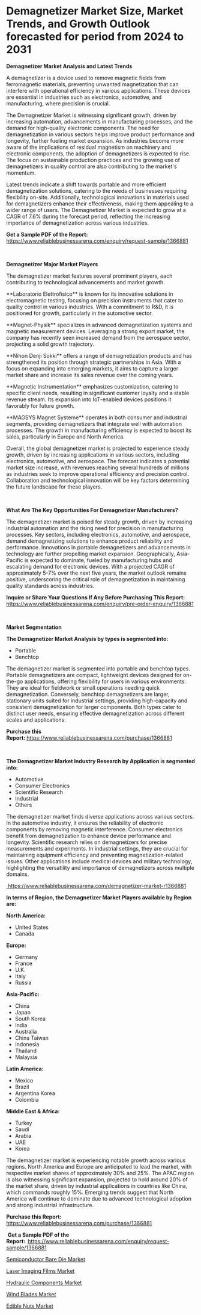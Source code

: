 <p><h1>Demagnetizer Market Size, Market Trends, and Growth Outlook forecasted for period from 2024 to 2031</h1></p><p><strong>Demagnetizer Market Analysis and Latest Trends</strong></p>
<p><p>A demagnetizer is a device used to remove magnetic fields from ferromagnetic materials, preventing unwanted magnetization that can interfere with operational efficiency in various applications. These devices are essential in industries such as electronics, automotive, and manufacturing, where precision is crucial.</p><p>The Demagnetizer Market is witnessing significant growth, driven by increasing automation, advancements in manufacturing processes, and the demand for high-quality electronic components. The need for demagnetization in various sectors helps improve product performance and longevity, further fueling market expansion. As industries become more aware of the implications of residual magnetism on machinery and electronic components, the adoption of demagnetizers is expected to rise. The focus on sustainable production practices and the growing use of demagnetizers in quality control are also contributing to the market's momentum.</p><p>Latest trends indicate a shift towards portable and more efficient demagnetization solutions, catering to the needs of businesses requiring flexibility on-site. Additionally, technological innovations in materials used for demagnetizers enhance their effectiveness, making them appealing to a wider range of users. The Demagnetizer Market is expected to grow at a CAGR of 7.6% during the forecast period, reflecting the increasing importance of demagnetization across various industries.</p></p>
<p><strong>Get a Sample PDF of the Report:&nbsp;</strong> <a href="https://www.reliablebusinessarena.com/enquiry/request-sample/1366881?utm_campaign=1596&utm_medium=2&utm_source=Github&utm_content=ia&utm_term=29102024&utm_id=demagnetizer">https://www.reliablebusinessarena.com/enquiry/request-sample/1366881</a></p>
<p>&nbsp;</p>
<p><strong>Demagnetizer Major Market Players</strong></p>
<p><p>The demagnetizer market features several prominent players, each contributing to technological advancements and market growth. </p><p>**Laboratorio Elettrofisico** is known for its innovative solutions in electromagnetic testing, focusing on precision instruments that cater to quality control in various industries. With a commitment to R&D, it is positioned for growth, particularly in the automotive sector.</p><p>**Magnet-Physik** specializes in advanced demagnetization systems and magnetic measurement devices. Leveraging a strong export market, the company has recently seen increased demand from the aerospace sector, projecting a solid growth trajectory.</p><p>**Nihon Denji Sokki** offers a range of demagnetization products and has strengthened its position through strategic partnerships in Asia. With a focus on expanding into emerging markets, it aims to capture a larger market share and increase its sales revenue over the coming years.</p><p>**Magnetic Instrumentation** emphasizes customization, catering to specific client needs, resulting in significant customer loyalty and a stable revenue stream. Its expansion into IoT-enabled devices positions it favorably for future growth.</p><p>**MAGSYS Magnet Systeme** operates in both consumer and industrial segments, providing demagnetizers that integrate well with automation processes. The growth in manufacturing efficiency is expected to boost its sales, particularly in Europe and North America.</p><p>Overall, the global demagnetizer market is projected to experience steady growth, driven by increasing applications in various sectors, including electronics, automotive, and aerospace. The forecast indicates a potential market size increase, with revenues reaching several hundreds of millions as industries seek to improve operational efficiency and precision control. Collaboration and technological innovation will be key factors determining the future landscape for these players.</p></p>
<p>&nbsp;</p>
<p><strong>What Are The Key Opportunities For Demagnetizer Manufacturers?</strong></p>
<p><p>The demagnetizer market is poised for steady growth, driven by increasing industrial automation and the rising need for precision in manufacturing processes. Key sectors, including electronics, automotive, and aerospace, demand demagnetizing solutions to enhance product reliability and performance. Innovations in portable demagnetizers and advancements in technology are further propelling market expansion. Geographically, Asia-Pacific is expected to dominate, fueled by manufacturing hubs and escalating demand for electronic devices. With a projected CAGR of approximately 5-7% over the next five years, the market outlook remains positive, underscoring the critical role of demagnetization in maintaining quality standards across industries.</p></p>
<p><strong>Inquire or Share Your Questions If Any Before Purchasing This Report:</strong> <a href="https://www.reliablebusinessarena.com/enquiry/pre-order-enquiry/1366881?utm_campaign=1596&utm_medium=2&utm_source=Github&utm_content=ia&utm_term=29102024&utm_id=demagnetizer">https://www.reliablebusinessarena.com/enquiry/pre-order-enquiry/1366881</a></p>
<p>&nbsp;</p>
<p><strong>Market Segmentation</strong></p>
<p><strong>The Demagnetizer Market Analysis by types is segmented into:</strong></p>
<p><ul><li>Portable</li><li>Benchtop</li></ul></p>
<p><p>The demagnetizer market is segmented into portable and benchtop types. Portable demagnetizers are compact, lightweight devices designed for on-the-go applications, offering flexibility for users in various environments. They are ideal for fieldwork or small operations needing quick demagnetization. Conversely, benchtop demagnetizers are larger, stationary units suited for industrial settings, providing high-capacity and consistent demagnetization for larger components. Both types cater to distinct user needs, ensuring effective demagnetization across different scales and applications.</p></p>
<p><strong>Purchase this Report:&nbsp;</strong><a href="https://www.reliablebusinessarena.com/purchase/1366881?utm_campaign=1596&utm_medium=2&utm_source=Github&utm_content=ia&utm_term=29102024&utm_id=demagnetizer">https://www.reliablebusinessarena.com/purchase/1366881</a></p>
<p>&nbsp;</p>
<p><strong>The Demagnetizer Market Industry Research by Application is segmented into:</strong></p>
<p><ul><li>Automotive</li><li>Consumer Electronics</li><li>Scientific Research</li><li>Industrial</li><li>Others</li></ul></p>
<p><p>The demagnetizer market finds diverse applications across various sectors. In the automotive industry, it ensures the reliability of electronic components by removing magnetic interference. Consumer electronics benefit from demagnetization to enhance device performance and longevity. Scientific research relies on demagnetizers for precise measurements and experiments. In industrial settings, they are crucial for maintaining equipment efficiency and preventing magnetization-related issues. Other applications include medical devices and military technology, highlighting the versatility and importance of demagnetizers across multiple domains.</p></p>
<p><a href="https://www.reliablebusinessarena.com/demagnetizer-market-r1366881?utm_campaign=1596&utm_medium=2&utm_source=Github&utm_content=ia&utm_term=29102024&utm_id=demagnetizer">&nbsp;https://www.reliablebusinessarena.com/demagnetizer-market-r1366881</a></p>
<p><strong>In terms of Region, the Demagnetizer Market Players available by Region are:</strong></p>
<p>
    <p> <strong> North America: </strong>
        <ul>
            <li>United States</li>
            <li>Canada</li>
        </ul>
        </p> 
    <p> <strong> Europe: </strong>
        <ul>
            <li>Germany</li>
            <li>France</li>
            <li>U.K.</li>
            <li>Italy</li>
            <li>Russia</li>
        </ul>
        </p> 
    <p> <strong> Asia-Pacific: </strong>
        <ul>
            <li>China</li>
            <li>Japan</li>
            <li>South Korea</li>
            <li>India</li>
            <li>Australia</li>
            <li>China Taiwan</li>
            <li>Indonesia</li>
            <li>Thailand</li>
            <li>Malaysia</li>
        </ul>
        </p> 
    <p> <strong> Latin America: </strong>
        <ul>
            <li>Mexico</li>
            <li>Brazil</li>
            <li>Argentina Korea</li>
            <li>Colombia</li>
        </ul>
        </p> 
    <p> <strong> Middle East & Africa: </strong>
        <ul>
            <li>Turkey</li>
            <li>Saudi</li>
            <li>Arabia</li>
            <li>UAE</li>
            <li>Korea</li>
        </ul>
    </p>
    </p>
<p><p>The demagnetizer market is experiencing notable growth across various regions. North America and Europe are anticipated to lead the market, with respective market shares of approximately 30% and 25%. The APAC region is also witnessing significant expansion, projected to hold around 20% of the market share, driven by industrial applications in countries like China, which commands roughly 15%. Emerging trends suggest that North America will continue to dominate due to advanced technological adoption and strong industrial infrastructure.</p></p>
<p><strong>Purchase this Report: </strong><a href="https://www.reliablebusinessarena.com/purchase/1366881?utm_campaign=1596&utm_medium=2&utm_source=Github&utm_content=ia&utm_term=29102024&utm_id=demagnetizer">https://www.reliablebusinessarena.com/purchase/1366881</a></p>
<p>&nbsp;<strong>Get a Sample PDF of the Report:&nbsp;&nbsp;</strong><a href="https://www.reliablebusinessarena.com/enquiry/request-sample/1366881?utm_campaign=1596&utm_medium=2&utm_source=Github&utm_content=ia&utm_term=29102024&utm_id=demagnetizer">https://www.reliablebusinessarena.com/enquiry/request-sample/1366881</a></p>
<p><strong></strong></p>
<p><p><a href="https://www.linkedin.com/pulse/market-dynamics-future-trends-global-semiconductor-bare-ihmhf?utm_campaign=1596&utm_medium=2&utm_source=Github&utm_content=ia&utm_term=29102024&utm_id=demagnetizer">Semiconductor Bare Die Market</a></p><p><a href="https://github.com/KamrulHadi87/Market-Research-Report-List-1/blob/main/laser-imaging-films-market.md?utm_campaign=1596&utm_medium=2&utm_source=Github&utm_content=ia&utm_term=29102024&utm_id=demagnetizer">Laser Imaging Films Market</a></p><p><a href="https://www.linkedin.com/pulse/hydraulic-components-market-strategic-insights-product-evolution-gvp3e?utm_campaign=1596&utm_medium=2&utm_source=Github&utm_content=ia&utm_term=29102024&utm_id=demagnetizer">Hydraulic Components Market</a></p><p><a href="https://www.linkedin.com/pulse/navigating-wind-blades-market-expert-analysis-forecast-period-l95le?utm_campaign=1596&utm_medium=2&utm_source=Github&utm_content=ia&utm_term=29102024&utm_id=demagnetizer">Wind Blades Market</a></p><p><a href="https://www.linkedin.com/pulse/edible-nuts-market-outlook-current-assessment-future-projections-sg4ce?utm_campaign=1596&utm_medium=2&utm_source=Github&utm_content=ia&utm_term=29102024&utm_id=demagnetizer">Edible Nuts Market</a></p></p>